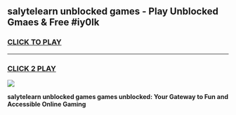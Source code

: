 
## salytelearn unblocked games - Play Unblocked Gmaes & Free #iy0lk
<h3>
<a href="https://premium.freeplayer.one?title=salytelearn_unblocked_games&ref=01M">CLICK TO PLAY</a></h3>
<hr>

<h3>
<a href="https://premium.freeplayer.one?title=salytelearn_unblocked_games&ref=01M">CLICK 2 PLAY</a>
  
</h3>

<a href="https://premium.freeplayer.one?title=salytelearn_unblocked_games&ref=01M"><img src="https://clearcache.store/games.png"></a>


**salytelearn unblocked games games unblocked: Your Gateway to Fun and Accessible Online Gaming**
